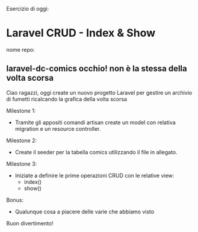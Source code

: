 Esercizio di oggi:

# Laravel CRUD - Index & Show

nome repo:

## laravel-dc-comics occhio! non è la stessa della volta scorsa

Ciao ragazzi,
oggi create un nuovo progetto Laravel per gestire un archivio di fumetti ricalcando la grafica della volta scorsa

Milestone 1:

-   Tramite gli appositi comandi artisan create un model con relativa migration e un resource controller.

Milestone 2:

-   Create il seeder per la tabella comics utilizzando il file in allegato.

Milestone 3:

-   Iniziate a definire le prime operazioni CRUD con le relative view:
    -   index()
    -   show()

Bonus:

-   Qualunque cosa a piacere delle varie che abbiamo visto

Buon divertimento!
